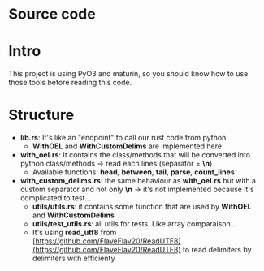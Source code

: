 # Source code

# Intro

This project is using PyO3 and maturin, so you should know how to use those tools before reading this code.

# Structure

- **lib.rs**: It's like an "endpoint" to call our rust code from python
    - **WithOEL** and **WithCustomDelims** are implemented here
- **with_oel.rs**: It contains the class/methods that will be converted into python class/methods -> read each lines (separator = **\n**)
    - Available functions: **head**, **between**, **tail**, **parse**, **count_lines**
 - **with_custom_delims.rs**: the same behaviour as **with_oel.rs** but with a custom separator and not only **\n** -> it's not implemented because it's complicated to test...
    - **utils/utils.rs**: it contains some function that are used by **WithOEL** and **WithCustomDelims**
    - **utils/test_utils.rs**: all utils for tests. Like array comparaison...
    - It's using **read_utf8** from [https://github.com/FlaveFlav20/ReadUTF8](https://github.com/FlaveFlav20/ReadUTF8) to read delimiters by delimiters with efficienty
